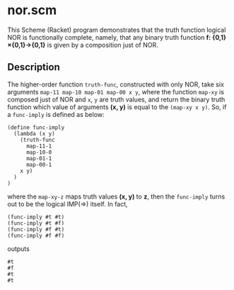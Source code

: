 # nor.scm

This Scheme (Racket) program demonstrates that the truth function logical NOR is functionally complete, namely, that any binary truth function **f: {0,1}×{0,1}→{0,1}** is given by a composition just of NOR.

## Description

The higher-order function `truth-func`, constructed with only NOR, take six arguments `map-11 map-10 map-01 map-00 x y`, where the function `map-xy` is composed just of NOR and `x`, `y` are truth values, and return the binary truth function which value of arguments **(x, y)** is equal to the `(map-xy x y)`. So, if a `func-imply` is defined as below:

```
(define func-imply
  (lambda (x y)
    (truth-func
      map-11-1
      map-10-0
      map-01-1
      map-00-1
    x y)
  )
)
```

where the `map-xy-z` maps truth values **(x, y)** to **z**, then the `func-imply` turns out to be the logical IMP(⇒) itself. In fact,

```
(func-imply #t #t)
(func-imply #t #f)
(func-imply #f #t)
(func-imply #f #f)
```

outputs

```
#t
#f
#t
#t
```
